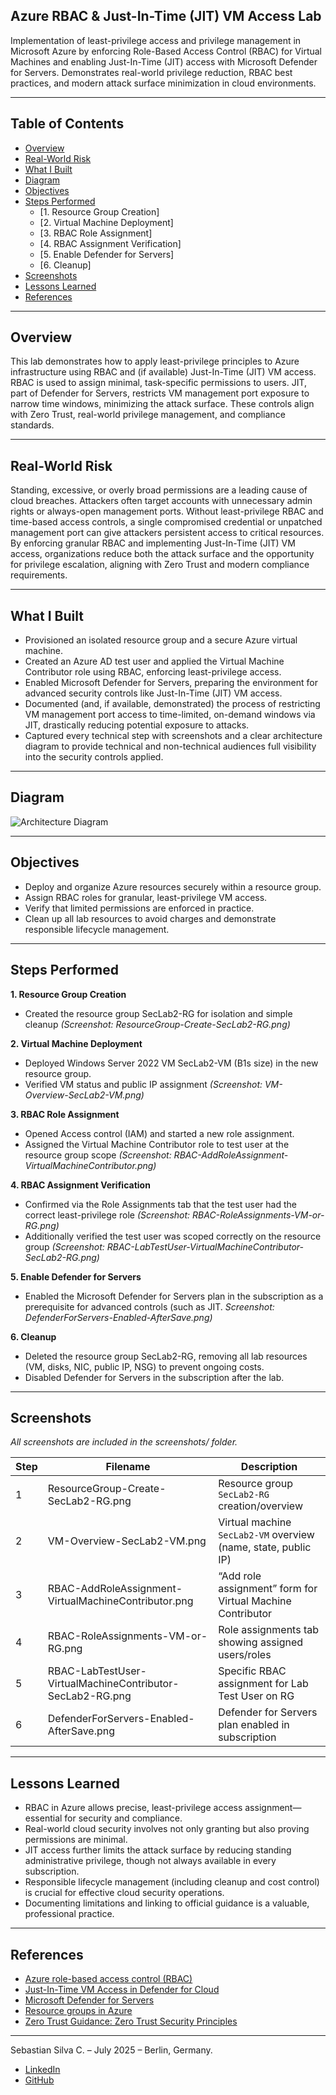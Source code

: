 ## Azure RBAC & Just-In-Time (JIT) VM Access Lab

Implementation of least-privilege access and privilege management in Microsoft Azure by enforcing Role-Based Access Control (RBAC) for Virtual Machines and enabling Just-In-Time (JIT) access with Microsoft Defender for Servers. Demonstrates real-world privilege reduction, RBAC best practices, and modern attack surface minimization in cloud environments.

---

## Table of Contents

- [Overview](#overview)
- [Real-World Risk](#real-world-risk)
- [What I Built](#what-i-built)
- [Diagram](#diagram)
- [Objectives](#objectives)
- [Steps Performed](#steps-performed)
  - [1. Resource Group Creation]
  - [2. Virtual Machine Deployment]
  - [3. RBAC Role Assignment]
  - [4. RBAC Assignment Verification]
  - [5. Enable Defender for Servers]
  - [6. Cleanup]
- [Screenshots](#screenshots)
- [Lessons Learned](#lessons-learned)
- [References](#references)

---

## Overview

This lab demonstrates how to apply least-privilege principles to Azure infrastructure using RBAC and (if available) Just-In-Time (JIT) VM access. RBAC is used to assign minimal, task-specific permissions to users. JIT, part of Defender for Servers, restricts VM management port exposure to narrow time windows, minimizing the attack surface. These controls align with Zero Trust, real-world privilege management, and compliance standards.

---

## Real-World Risk
Standing, excessive, or overly broad permissions are a leading cause of cloud breaches. Attackers often target accounts with unnecessary admin rights or always-open management ports. Without least-privilege RBAC and time-based access controls, a single compromised credential or unpatched management port can give attackers persistent access to critical resources. By enforcing granular RBAC and implementing Just-In-Time (JIT) VM access, organizations reduce both the attack surface and the opportunity for privilege escalation, aligning with Zero Trust and modern compliance requirements.

---

## What I Built

- Provisioned an isolated resource group and a secure Azure virtual machine.
- Created an Azure AD test user and applied the Virtual Machine Contributor role using RBAC, enforcing least-privilege access.
- Enabled Microsoft Defender for Servers, preparing the environment for advanced security controls like Just-In-Time (JIT) VM access.
- Documented (and, if available, demonstrated) the process of restricting VM management port access to time-limited, on-demand windows via JIT, drastically reducing potential exposure to attacks.
- Captured every technical step with screenshots and a clear architecture diagram to provide technical and non-technical audiences full visibility into the security controls applied.

---

## Diagram

![Architecture Diagram](diagram.png)

---

## Objectives

- Deploy and organize Azure resources securely within a resource group.
- Assign RBAC roles for granular, least-privilege VM access.
- Verify that limited permissions are enforced in practice.
- Clean up all lab resources to avoid charges and demonstrate responsible lifecycle management.

---

## Steps Performed

**1. Resource Group Creation**
   - Created the resource group SecLab2-RG for isolation and simple cleanup *(Screenshot: ResourceGroup-Create-SecLab2-RG.png)*

**2. Virtual Machine Deployment**
   - Deployed Windows Server 2022 VM SecLab2-VM (B1s size) in the new resource group.
   - Verified VM status and public IP assignment *(Screenshot: VM-Overview-SecLab2-VM.png)*

**3. RBAC Role Assignment**
   - Opened Access control (IAM) and started a new role assignment.
   - Assigned the Virtual Machine Contributor role to test user at the resource group scope *(Screenshot: RBAC-AddRoleAssignment-VirtualMachineContributor.png)*

**4. RBAC Assignment Verification**
   - Confirmed via the Role Assignments tab that the test user had the correct least-privilege role *(Screenshot: RBAC-RoleAssignments-VM-or-RG.png)*
   - Additionally verified the test user was scoped correctly on the resource group *(Screenshot: RBAC-LabTestUser-VirtualMachineContributor-SecLab2-RG.png)*

**5. Enable Defender for Servers**
   - Enabled the Microsoft Defender for Servers plan in the subscription as a prerequisite for advanced controls (such as JIT. *Screenshot: DefenderForServers-Enabled-AfterSave.png)*

**6. Cleanup**
   - Deleted the resource group SecLab2-RG, removing all lab resources (VM, disks, NIC, public IP, NSG) to prevent ongoing costs.
   - Disabled Defender for Servers in the subscription after the lab.

---

## Screenshots

*All screenshots are included in the screenshots/ folder.*

| Step | Filename                                                  | Description                                                    |
| ---- | --------------------------------------------------------- | -------------------------------------------------------------- |
| 1    | ResourceGroup-Create-SecLab2-RG.png                       | Resource group `SecLab2-RG` creation/overview                  |
| 2    | VM-Overview-SecLab2-VM.png                                | Virtual machine `SecLab2-VM` overview (name, state, public IP) |
| 3    | RBAC-AddRoleAssignment-VirtualMachineContributor.png      | “Add role assignment” form for Virtual Machine Contributor     |
| 4    | RBAC-RoleAssignments-VM-or-RG.png                         | Role assignments tab showing assigned users/roles              |
| 5    | RBAC-LabTestUser-VirtualMachineContributor-SecLab2-RG.png | Specific RBAC assignment for Lab Test User on RG               |
| 6    | DefenderForServers-Enabled-AfterSave.png                  | Defender for Servers plan enabled in subscription              |

---

## Lessons Learned

- RBAC in Azure allows precise, least-privilege access assignment—essential for security and compliance.
- Real-world cloud security involves not only granting but also proving permissions are minimal.
- JIT access further limits the attack surface by reducing standing administrative privilege, though not always available in every subscription.
- Responsible lifecycle management (including cleanup and cost control) is crucial for effective cloud security operations.
- Documenting limitations and linking to official guidance is a valuable, professional practice.

---

## References

- [Azure role-based access control (RBAC)](https://learn.microsoft.com/en-us/azure/role-based-access-control/overview)
- [Just-In-Time VM Access in Defender for Cloud](https://learn.microsoft.com/en-us/azure/defender-for-cloud/just-in-time-access-usage)
- [Microsoft Defender for Servers](https://learn.microsoft.com/en-us/azure/defender-for-cloud/plan-defender-for-servers)
- [Resource groups in Azure](https://learn.microsoft.com/en-us/azure/azure-resource-manager/management/manage-resource-groups-portal)
- [Zero Trust Guidance: Zero Trust Security Principles](https://www.microsoft.com/en-us/security/business/zero-trust)

---

Sebastian Silva C. – July 2025 – Berlin, Germany.
- [LinkedIn](https://www.linkedin.com/in/sebastiansilc/)
- [GitHub](https://github.com/SebaSilC)
